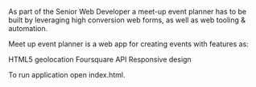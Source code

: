 As part of the Senior Web Developer a meet-up event planner has to be built by leveraging high conversion web forms, as well as web tooling & automation.

Meet up event planner is a web app for creating events with features as:

HTML5 geolocation
Foursquare API
Responsive design

To run application open index.html.